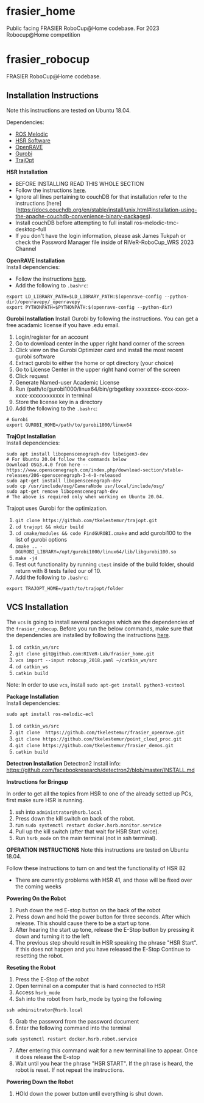 # frasier_home
Public facing FRASIER RoboCup@Home codebase. For 2023 Robocup@Home competition

# frasier_robocup
FRASIER RoboCup@Home codebase.

## Installation Instructions
Note this instructions are tested on Ubuntu 18.04.

Dependencies:
* [ROS Melodic](http://wiki.ros.org/melodic/Installation)
* [HSR Software](https://docs.hsr.io/manual_en/index.html)
* [OpenRAVE](http://openrave.org)
* [Gurobi](http://www.gurobi.com/)
* [TrajOpt](http://rll.berkeley.edu/trajopt/doc/sphinx_build/html/)


**HSR Installation** 
* BEFORE INSTALLING READ THIS WHOLE SECTION
* Follow the instructions [here](https://docs.hsr.io/archives/hsrb_user_manual/2004/en/howto/pc_install.html).
* Ignore all lines pertaining to couchDB for that installation refer to the instructions [here] (https://docs.couchdb.org/en/stable/install/unix.html#installation-using-the-apache-couchdb-convenience-binary-packages).
* Install couchDB before attempting to full install ros-melodic-tmc-desktop-full
* If you don't have the login information, please ask James Tukpah or check the Password Manager file inside of RIVeR-RoboCup_WRS   2023 Channel

**OpenRAVE Installation**   
Install dependencies:
* Follow the instructions [here](https://github.com/RIVeR-Lab/openrave).
* Add the following to `.bashrc`:
```
export LD_LIBRARY_PATH=$LD_LIBRARY_PATH:$(openrave-config --python-dir)/openravepy/_openravepy_
export PYTHONPATH=$PYTHONPATH:$(openrave-config --python-dir)
```

**Gurobi Installation**
Install Gurobi by following the instructions. You can get a free acadamic license if you have .edu email.
1. Login/register for an account
2. Go to download center in the upper right hand corner of the screen
3. Click view on the Gurobi Optimizer card and install the most recent gurobi software
4. Extract gurobi to either the home or opt directory (your choice)
5. Go to License Center in the upper right hand corner of the screen
6. Click request
7. Generate Named-user Academic License
8. Run /path/to/gurobi1000/linux64/bin/grbgetkey xxxxxxxx-xxxx-xxxx-xxxx-xxxxxxxxxxxx in terminal
9. Store the license key in a directory
10. Add the following to the `.bashrc`:
```
# Gurobi
export GUROBI_HOME=/path/to/gurobi1000/linux64
```


**TrajOpt Installation**   
Install dependencies:
```
sudo apt install libopenscenegraph-dev libeigen3-dev
# For Ubuntu 20.04 follow the commands below
Download OSG3.4.0 from here -- https://www.openscenegraph.com/index.php/download-section/stable-releases/206-openscenegraph-3-4-0-released
sudo apt-get install libopenscenegraph-dev
sudo cp /usr/include/osg/CameraNode usr/local/include/osg/
sudo apt-get remove libopenscenegraph-dev
# The above is required only when working on Ubuntu 20.04.
```
Trajopt uses Gurobi for the optimization. 
1. `git clone https://github.com/tkelestemur/trajopt.git`
2. `cd trajopt && mkdir build`  
3. `cd cmake/modules && code FindGUROBI.cmake` and add gurobi100 to the list of gurobi options
4. `cmake .. -DGUROBI_LIBRARY=/opt/gurobi1000/linux64/lib/libgurobi100.so`
5. `make -j4`
6. Test out functionality by running `ctest` inside of the build folder, should return with 8 tests failed our of 10.
7. Add the following to `.bashrc`:
```
export TRAJOPT_HOME=/path/to/trajopt/folder
```

## VCS Installation

The `vcs` is going to install several packages which are the dependencies of the `frasier_robocup`. Before you run the below commands, make sure that the dependencies are installed by following the instructions [here](https://github.com/tkelestemur/frasier_openrave.git).

1. `cd catkin_ws/src`
2. `git clone git@github.com:RIVeR-Lab/frasier_home.git`
4. `vcs import --input robocup_2018.yaml ~/catkin_ws/src`
5. `cd catkin_ws`
6. `catkin build`

Note: In order to use `vcs`, install `sudo apt-get install python3-vcstool`

**Package Installation**   
Install dependencies:
```
sudo apt install ros-melodic-ecl
```
1. `cd catkin_ws/src`
2. `git clone  https://github.com/tkelestemur/frasier_openrave.git`
3. `git clone https://github.com/tkelestemur/point_cloud_proc.git`
4. `git clone https://github.com/tkelestemur/frasier_demos.git`
5. `catkin build`

**Detectron Installation**
Detectron2 Install info: https://github.com/facebookresearch/detectron2/blob/master/INSTALL.md

**Instructions for Bringup**   

In order to get all the topics from HSR to one of the already setted up PCs, first make sure HSR is running.
1. ssh into `administrator@hsrb.local`
2. Press down the kill switch on back of the robot.
3. run `sudo systemctl restart docker.hsrb.monitor.service`
4. Pull up the kill switch (after that wait for HSR Start voice).
5. Run `hsrb_mode` on the main terminal (not in ssh terminal).




**OPERATION INSTRUCTIONS**
Note this instructions are tested on Ubuntu 18.04.

Follow these instructions to turn on and test the functionality of HSR 82
* There are currently problems with HSR 41, and those will be fixed over the coming weeks

**Powering On the Robot**
1. Push down the red E-stop button on the back of the robot
2. Press down and hold the power button for three seconds. After which release. This should cause there to be a start up tone.
3. After hearing the start up tone, release the E-Stop button by pressing it down and turning it to the left
4. The previous step should result in HSR speaking the phrase "HSR Start". If this does not happen and you have released the E-Stop Continue to resetting the robot.

**Reseting the Robot**
1. Press the E-Stop of the robot
2. Open terminal on a computer that is hard connected to HSR
3. Access `hsrb_mode`
4. Ssh into the robot from hsrb_mode by typing the following
```
ssh adminsitrator@hsrb.local
```
5. Grab the password from the password document 
6. Enter the following command into the terminal
```
sudo systemctl restart docker.hsrb.robot.service
```
7. After entering this command wait for a new terminal line to appear. Once it does release the E-stop
8. Wait until you hear the phrase "HSR START". If the phrase is heard, the robot is reset. If not repeat the instructions.


**Powering Down the Robot**
1. HOld down the power button until everything is shut down.
